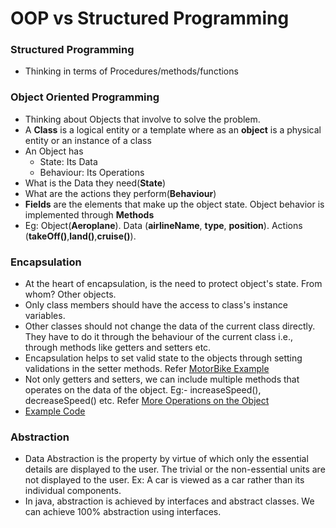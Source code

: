 # OOP vs Structured Programming

### Structured Programming

- Thinking in terms of Procedures/methods/functions

### Object Oriented Programming

- Thinking about Objects that involve to solve the problem.
- A **Class** is a logical entity or a template where as an **object** is a physical entity or an instance of a class
- An Object has
  - State: Its Data
  - Behaviour: Its Operations
- What is the Data they need(**State**)
- What are the actions they perform(**Behaviour**)
- **Fields** are the elements that make up the object state. Object behavior is implemented through **Methods**
- Eg: Object(**Aeroplane**). Data (**airlineName**, **type**, **position**). Actions (**takeOff()**,**land()**,**cruise()**).

### Encapsulation

- At the heart of encapsulation, is the need to protect object's state. From whom? Other objects.
- Only class members should have the access to class's instance variables.
- Other classes should not change the data of the current class directly. They have to do it through the behaviour of the current class i.e., through methods like getters and setters etc.
- Encapsulation helps to set valid state to the objects through setting validations in the setter methods. Refer [MotorBike Example](oop/MotorBike.java)
- Not only getters and setters, we can include multiple methods that operates on the data of the object. Eg:- increaseSpeed(), decreaseSpeed() etc. Refer [More Operations on the Object](oop/MotorBike.java)
- [Example Code](oop/MotorBike.java)

### Abstraction

- Data Abstraction is the property by virtue of which only the essential details are displayed to the user. The trivial or the non-essential units are not displayed to the user. Ex: A car is viewed as a car rather than its individual components.
- In java, abstraction is achieved by interfaces and abstract classes. We can achieve 100% abstraction using interfaces.
